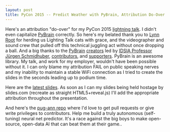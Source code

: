```yaml
---
layout: post
title: PyCon 2015 -- Predict Weather with PyBrain, Attribution Do-Over
---
```


Here's an attribution "do-over" for my PyCon 2015 [lightning talk](https://youtu.be/9LOGjet1lFk). I didn't even capitalize [PyBrain](http://pybrain.org) correctly. So here's my belated thank you to [Lynn Root](http://www.roguelynn.com/) for herding us Lighting Talk cats with grace, and the videographer and sound crew that pulled off this technical juggling act without once dropping a ball. And a big thanks to the [PyBrain](http://pybrain.org) [creators](http://pybrain.org/pages/contact) led by [IDSIA Professor Jürgen Schmidhuber](http://people.idsia.ch/~juergen/), [contributors](https://github.com/pybrain/pybrain/graphs/contributors), and [supporters](https://raw.githubusercontent.com/pybrain/pybrain/master/acknowledgements.txt). PyBrain is an awesome library. My talk, and work for my employer, wouldn't have been possible without it. I can only blame my attribution FAIL on public speaking nerves and my inability to maintain a stable WiFi connection as I tried to create the slides in the seconds leading up to podium time.

Here are the [latest slides](/images/pycon2015-predict-weather-with-pybrain.html). As soon as I can my slides being held hostage by slides.com (recreate as straight HTML5+reveal.js) I'll add the appropriate attribution throughout the presentation.

And here's the [pug-ann repo](http://github.com/hobson/pug-ann) where I'd love to get pull requests or give write privileges to contributors. Help me build a truly autonomous (self-tuning) neural net predictor. It's a race against the big boys to make open-source, open-data AI that can beat them at their game.. 
